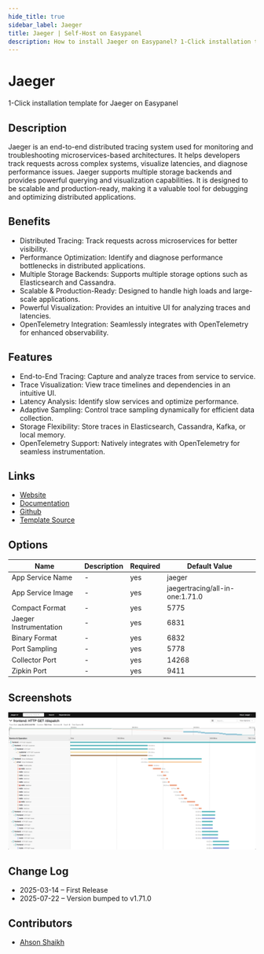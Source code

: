 ```yaml
---
hide_title: true
sidebar_label: Jaeger
title: Jaeger | Self-Host on Easypanel
description: How to install Jaeger on Easypanel? 1-Click installation template for Jaeger on Easypanel
---
```


<!-- generated -->

# Jaeger

1-Click installation template for Jaeger on Easypanel

## Description

Jaeger is an end-to-end distributed tracing system used for monitoring and troubleshooting microservices-based architectures. It helps developers track requests across complex systems, visualize latencies, and diagnose performance issues. Jaeger supports multiple storage backends and provides powerful querying and visualization capabilities. It is designed to be scalable and production-ready, making it a valuable tool for debugging and optimizing distributed applications.

## Benefits

- Distributed Tracing: Track requests across microservices for better visibility.
- Performance Optimization: Identify and diagnose performance bottlenecks in distributed applications.
- Multiple Storage Backends: Supports multiple storage options such as Elasticsearch and Cassandra.
- Scalable & Production-Ready: Designed to handle high loads and large-scale applications.
- Powerful Visualization: Provides an intuitive UI for analyzing traces and latencies.
- OpenTelemetry Integration: Seamlessly integrates with OpenTelemetry for enhanced observability.

## Features

- End-to-End Tracing: Capture and analyze traces from service to service.
- Trace Visualization: View trace timelines and dependencies in an intuitive UI.
- Latency Analysis: Identify slow services and optimize performance.
- Adaptive Sampling: Control trace sampling dynamically for efficient data collection.
- Storage Flexibility: Store traces in Elasticsearch, Cassandra, Kafka, or local memory.
- OpenTelemetry Support: Natively integrates with OpenTelemetry for seamless instrumentation.

## Links

- [Website](https://www.jaegertracing.io)
- [Documentation](https://www.jaegertracing.io/docs/latest)
- [Github](https://github.com/jaegertracing/jaeger)
- [Template Source](https://github.com/easypanel-io/templates/tree/main/templates/jaeger)

## Options

Name | Description | Required | Default Value
-|-|-|-
App Service Name | - | yes | jaeger
App Service Image | - | yes | jaegertracing/all-in-one:1.71.0
Compact Format | - | yes | 5775
Jaeger Instrumentation | - | yes | 6831
Binary Format | - | yes | 6832
Port Sampling | - | yes | 5778
Collector Port | - | yes | 14268
Zipkin Port | - | yes | 9411

## Screenshots

![Jaeger Screenshot](./assets/screenshot.png)

## Change Log

- 2025-03-14 – First Release
- 2025-07-22 – Version bumped to v1.71.0

## Contributors

- [Ahson Shaikh](https://github.com/Ahson-Shaikh)
